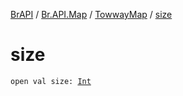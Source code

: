 [BrAPI](../../index.md) / [Br.API.Map](../index.md) / [TowwayMap](index.md) / [size](./size.md)

# size

`open val size: `[`Int`](https://kotlinlang.org/api/latest/jvm/stdlib/kotlin/-int/index.html)